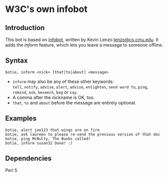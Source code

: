 
# W3C's own infobot

## Introduction

This bot is based on [infobot](http://www.infobot.org/), written by Kevin Lenzo <lenzo@cs.cmu.edu>.
It adds the *inform* feature, which lets you leave a message to someone offline.

## Syntax

```
botie, inform <nick> [that|to|about] <message>
```

* `inform` may also be any of these other keywords:  
`tell`, `notify`, `advise`, `alert`, `advise`, `enlighten`, `send word to`, `ping`, `remind`, `ask`, `beseech`, `beg` or `say`.
* A comma after the nickname is OK, too.
* `that`, `to` and `about` before the message are entirely optional.

## Examples

```
botie, alert joe123 that wings are on fire
botie, ask laureen to please re-send the previous version of that doc
botie, ping McNulty, The Bunks called!
botie, inform susan32 Done! :)
```

## Dependencies

Perl 5

